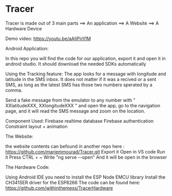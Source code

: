 # Tracer

Tracer is made out of 3 main parts
==> An application
==> A Website
==> A Hardware Device

Demo video: https://youtu.be/aAIiPirII1M

Android Application:

In this repo you will find the code for our application, export it and open it in android studio.
It should download the needed SDKs automatically
 
 Using the Tracking feature:
 The app looks for a message with longitude and latitude in the SMS inbox. 
 It does not matter if it was a recived or a sent SMS, as long as the latest SMS has those two numbers sperated by a comma.
 
 Send a fake message from the emulator to any number with "  XXlatitudeXXX, XXlongitudeXXX " 
 and open the app, go to the navigation page, and it will read the SMS message and zoom on the location.
 
 Component Used:
 Firebase realtime database
 Firebase authentication
 Constraint layout + animation
 
 
 
The Website: 

the website contents can befound in another repo here : https://github.com/mariemmourad/Tracer.git
Export it 
Open in VS code
Run it
Press CTRL + ~ 
Write "ng serve --open"
And it will be open in the browser


The Hardware Code:

Using Android IDE you need to install the ESP Node EMCU library 
Install the CH341SER driver for the ESP8266 
The code can be found here: https://github.com/withinthemess/TracerHardware


